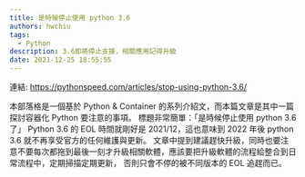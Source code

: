```yaml
---
title: 是時候停止使用 python 3.6
authors: hwchiu
tags:
  - Python
description: 3.6即將停止支援，相關應用記得升級
date: 2021-12-25 18:55:55
---
```


連結: https://pythonspeed.com/articles/stop-using-python-3.6/

本部落格是一個基於 Python & Container 的系列介紹文，而本篇文章是其中一篇探討容器化 Python 要注意的事項。
標題非常簡單：「是時候停止使用 python 3.6了」
Python 3.6 的 EOL 時間就剛好是 2021/12，這也意味到 2022 年後 python 3.6 就不再享受官方的任何維護與更新。
文章中提到建議趕快升級，同時也要注意不要每次都拖到最後一刻才升級相關軟體，應該要把升級軟體的流程給整合到日常流程中，定期掃描定期更新，
否則只會不停的被不同版本的 EOL 追趕而已。

